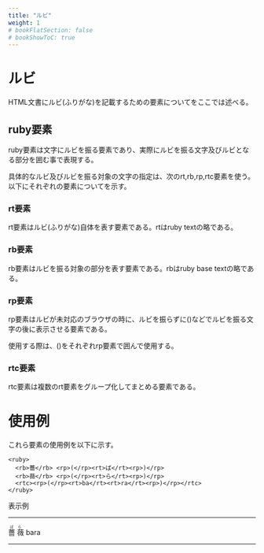 ```yaml
---
title: "ルビ"
weight: 1
# bookFlatSection: false
# bookShowToC: true
---
```


# ルビ

HTML文書にルビ(ふりがな)を記載するための要素についてをここでは述べる。


## ruby要素

ruby要素は文字にルビを振る要素であり、実際にルビを振る文字及びルビとなる部分を囲む事で表現する。

具体的なルビ及びルビを振る対象の文字の指定は、次のrt,rb,rp,rtc要素を使う。以下にそれぞれの要素についてを示す。


### rt要素

rt要素はルビ(ふりがな)自体を表す要素である。rtはruby textの略である。

### rb要素

rb要素はルビを振る対象の部分を表す要素である。rbはruby base textの略である。

### rp要素

rp要素はルビが未対応のブラウザの時に、ルビを振らずに()などでルビを振る文字の後に表示させる要素である。

使用する際は、()をそれぞれrp要素で囲んで使用する。

### rtc要素

rtc要素は複数のrt要素をグループ化してまとめる要素である。


# 使用例

これら要素の使用例を以下に示す。

```
<ruby>
  <rb>薔</rb> <rp>(</rp><rt>ば</rt><rp>)</rp>
  <rb>薇</rb> <rp>(</rp><rt>ら</rt><rp>)</rp>
  <rtc><rp>(</rp><rt>ba</rt><rt>ra</rt><rp>)</rp></rtc>
</ruby>
```

表示例

<hr>
<ruby>
  <rb>薔</rb> <rp>(</rp><rt>ば</rt><rp>)</rp>
  <rb>薇</rb> <rp>(</rp><rt>ら</rt><rp>)</rp>
  <rtc><rp>(</rp><rt>ba</rt><rt>ra</rt><rp>)</rp></rtc>
</ruby>
<hr>


